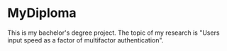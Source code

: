 # MyDiploma

This is my bachelor's degree project. The topic of my research is "Users input speed as a factor of multifactor authentication". 
